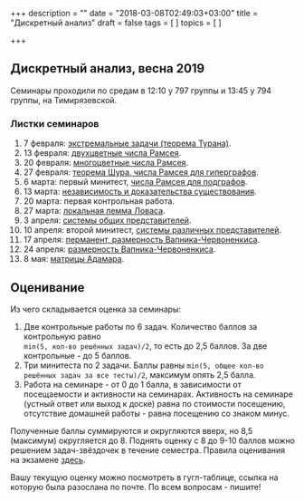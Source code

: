 +++
description = ""
date = "2018-03-08T02:49:03+03:00"
title = "Дискретный анализ"
draft = false
tags = [
]
topics = [
]

+++

## Дискретный анализ, весна 2019

Семинары проходили по средам в 12:10 у 797 группы и 13:45 у 794 группы, на Тимирязевской. 


### Листки семинаров

1. 7 февраля: [экстремальные задачи (теорема Турана)](1.pdf).
2. 13 февраля: [двухцветные числа Рамсея](2.pdf).
2. 20 февраля: [многоцветные числа Рамсея](3.pdf).
2. 27 февраля: [теорема Шура, числа Рамсея для гиперграфов](4.pdf).
3. 6 марта: первый минитест, [числа Рамсея для подграфов](5.pdf).
3. 13 марта: [независимость и доказательства существования](6.pdf).
3. 20 марта: первая контрольная работа.
3. 27 марта: [локальная лемма Ловаса](7.pdf).
3. 3 апреля: [системы общих представителей](8.pdf).
4. 10 апреля: второй минитест, [системы различных представителей](9.pdf).
4. 17 апреля: [перманент, размерность Вапника-Червоненкиса](10.pdf).
4. 24 апреля: [размерность Вапника-Червоненкиса](11.pdf).
4. 8 мая: [матрицы Адамара](12.pdf).


## Оценивание

Из чего складывается оценка за семинары:
1. Две контрольные работы по 6 задач. Количество баллов за контрольную равно  
`min(5, кол-во решённых задач)/2`, то есть до 2,5 баллов. За две контрольные - до 5 баллов.
2. Три минитеста по 2 задачи. Баллы равны `min(5, общее кол-во решённых задач за все тесты)/2`, максимум опять 2,5 балла.
3. Работа на семинаре - от 0 до 1 балла, в зависимости от посещаемости и активности на семинарах. Активность на семинаре (устный ответ или выход к доске) равна по стоимости посещению, отсутствие домашней работы - равна посещению со знаком минус. 

Полученные баллы суммируются и округляются вверх, но 8,5 (максимум) округляется до 8. Поднять оценку с 8 до 9-10 баллов можно решением задач-звёздочек в течение семестра. Правила оценивания на экзамене [здесь](https://www.mccme.ru/circles/oim/home/bally.pdf).

Вашу текущую оценку можно посмотреть в гугл-таблице, ссылка на которую была разослана по почте. По всем вопросам - пишите!

